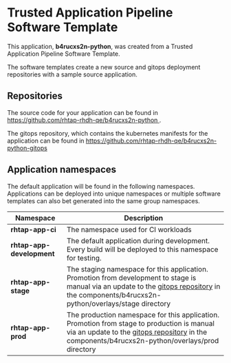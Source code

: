 # Trusted Application Pipeline Software Template

This application, **b4rucxs2n-python**, was created from a Trusted Application Pipeline Software Template.

The software templates create a new source and gitops deployment repositories with a sample source application. 

## Repositories

The source code for your application can be found in [https://github.com/rhtap-rhdh-qe/b4rucxs2n-python ](https://github.com/rhtap-rhdh-qe/b4rucxs2n-python ).
 
The gitops repository, which contains the kubernetes manifests for the application can be found in 
[https://github.com/rhtap-rhdh-qe/b4rucxs2n-python-gitops ](https://github.com/rhtap-rhdh-qe/b4rucxs2n-python-gitops ) 

## Application namespaces 

The default application will be found in the following namespaces. Applications can be deployed into unique namespaces or multiple software templates can also bet generated into the same group namespaces.  

|  Namespace   |  Description   |  
| -------- | -------- |
| **rhtap-app-ci** | The namespace used for CI workloads |
| **rhtap-app-development** | The default application during development. Every build will be deployed to this namespace for testing. |
| **rhtap-app-stage** | The staging namespace for this application. Promotion from development to stage is manual via an update to the [gitops repository](https://github.com/rhtap-rhdh-qe/b4rucxs2n-python-gitops ) in the components/b4rucxs2n-python/overlays/stage directory |
| **rhtap-app-prod** | The production namespace for this application. Promotion from stage to production is manual via an update to the [gitops repository](https://github.com/rhtap-rhdh-qe/b4rucxs2n-python-gitops ) in the components/b4rucxs2n-python/overlays/prod directory |